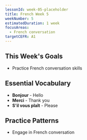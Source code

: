 ```yaml
---
lessonId: week-05-placeholder
title: French Week 5
weekNumber: 5
estimatedDuration: 1 week
focusAreas:
  - French conversation
targetCEFR: A1
---
```


## This Week's Goals

- Practice French conversation skills

## Essential Vocabulary

- **Bonjour** - Hello
- **Merci** - Thank you
- **S'il vous plaît** - Please

## Practice Patterns

- Engage in French conversation
